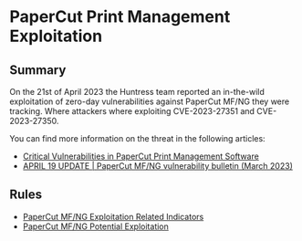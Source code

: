 # PaperCut Print Management Exploitation

## Summary

On the 21st of April 2023 the Huntress team reported an in-the-wild exploitation of zero-day vulnerabilities against PaperCut MF/NG they were tracking. Where attackers where exploiting CVE-2023-27351 and CVE-2023-27350.

You can find more information on the threat in the following articles:

- [Critical Vulnerabilities in PaperCut Print Management Software](https://www.huntress.com/blog/critical-vulnerabilities-in-papercut-print-management-software)
- [APRIL 19 UPDATE | PaperCut MF/NG vulnerability bulletin (March 2023)](https://www.papercut.com/kb/Main/PO-1216-and-PO-1219)

## Rules

- [PaperCut MF/NG Exploitation Related Indicators](./proc_creation_win_papercut_print_management_exploitation_indicators.yml)
- [PaperCut MF/NG Potential Exploitation](./proc_creation_win_papercut_print_management_exploitation_pc_app.yml)
